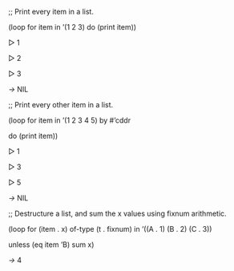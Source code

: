  



;; Print every item in a list. 



(loop for item in ’(1 2 3) do (print item)) 



▷ 1 



▷ 2 



▷ 3 



*→* NIL 



;; Print every other item in a list. 



(loop for item in ’(1 2 3 4 5) by #’cddr 



do (print item)) 



▷ 1 



▷ 3 



▷ 5 



*→* NIL 







 



 



;; Destructure a list, and sum the x values using fixnum arithmetic. 



(loop for (item . x) of-type (t . fixnum) in ’((A . 1) (B . 2) (C . 3)) 



unless (eq item ’B) sum x) 



*→* 4 




